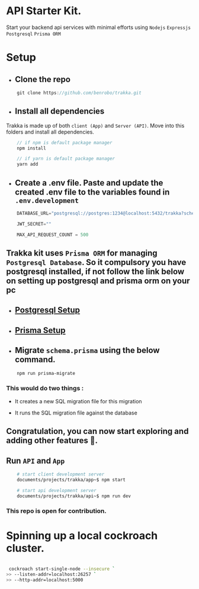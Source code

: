 # API Starter Kit.

Start your backend api services with minimal efforts using `Nodejs` `Expressjs` `Postgresql` `Prisma ORM`

# Setup

- ## Clone the repo

```js
    git clone https://github.com/benrobo/trakka.git
```

- ## Install all dependencies

Trakka is made up of both `client (App)` and `Server (API)`. Move into this folders and install all dependencies.

```js
    // if npm is default package manager
    npm install

    // if yarn is default package manager
    yarn add
```

- ## Create a .env file. Paste and update the created .env file to the variables found in `.env.development`

```js
    DATABASE_URL="postgresql://postgres:1234@localhost:5432/trakka?schema=public"

    JWT_SECRET=""

    MAX_API_REQUEST_COUNT = 500

```

## Trakka kit uses `Prisma ORM` for managing `Postgresql Database`. So it compulsory you have postgresql installed, if not follow the link below on setting up postgresql and prisma orm on your pc

- ## [Postgresql Setup](https://www.postgresqltutorial.com/postgresql-getting-started/install-postgresql/)

- ## [Prisma Setup](https://www.prisma.io/docs/getting-started/setup-prisma/start-from-scratch/relational-databases-typescript-postgres)


- ## Migrate `schema.prisma` using the below command.
    
```diff
    npm run prisma-migrate
```
### This would do two things :
- It creates a new SQL migration file for this migration

- It runs the SQL migration file against the database

## Congratulation, you can now start exploring and adding other features 🚀.


## Run `API` and `App`

```bash
    # start client development server
    documents/projects/trakka/app~$ npm start

    # start api development server
    documents/projects/trakka/api~$ npm run dev
```

### This repo is open for contribution.

# Spinning up a local cockroach cluster.

```bash

 cockroach start-single-node --insecure `
>> --listen-addr=localhost:26257 `
>> --http-addr=localhost:5000

```